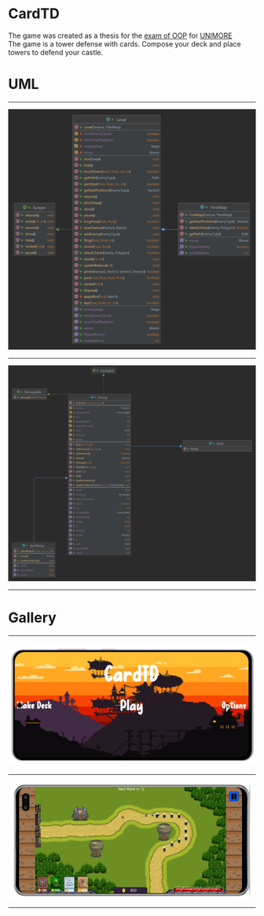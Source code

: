 # CardTD
The game was created as a thesis for the [exam of OOP](https://github.com/nbicocchi/ooprogramming) for [UNIMORE](https://www.unimore.it/)
<br>The game is a tower defense with cards. Compose your deck and place towers to defend your castle.

# UML
<hr>
<img src="https://github.com/CardTD/CardTD/blob/main/MockUp/FirstMap.png?raw=true">
<hr>
<img src="https://github.com/CardTD/CardTD/blob/main/MockUp/SpiritBoxer.png?raw=true">
<hr>

# Gallery
<hr>
<img src="https://github.com/CardTD/CardTD/blob/main/MockUp/flat-samsung-galaxy-s20-mockup.png?raw=true">
<hr>
<img src="https://github.com/CardTD/CardTD/blob/main/MockUp/galaxy-s10-mockup.png?raw=true">
<hr>
